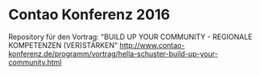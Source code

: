 # Contao Konferenz 2016

Repository für den Vortrag: "BUILD UP YOUR COMMUNITY - REGIONALE KOMPETENZEN (VER)STÄRKEN" http://www.contao-konferenz.de/programm/vortrag/hella-schuster-build-up-your-community.html

